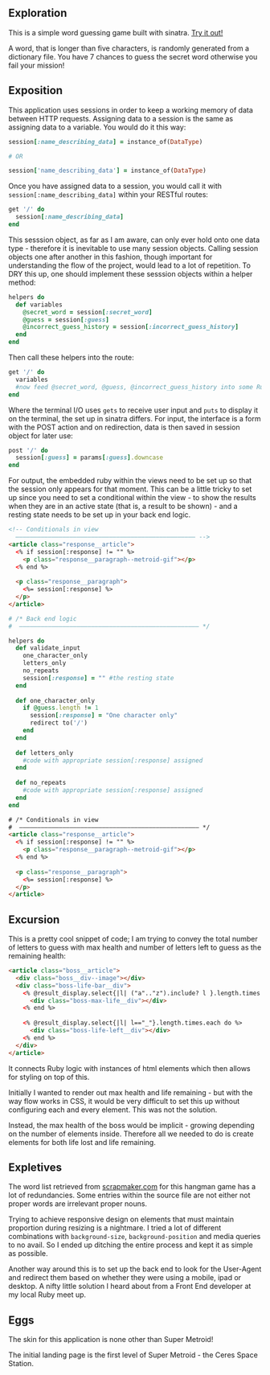 ## Exploration
This is a simple word guessing game built with sinatra. [Try it out!](https://csrail-hangman.herokuapp.com/start)

A word, that is longer than five characters, is randomly generated from a dictionary file. You have 7 chances to guess the secret word otherwise you fail your mission!

## Exposition

This application uses sessions in order to keep a working memory of data between HTTP requests. Assigning data to a session is the same as assigning data to a variable. You would do it this way:

```ruby
session[:name_describing_data] = instance_of(DataType)

# OR

session['name_describing_data'] = instance_of(DataType)
```

Once you have assigned data to a session, you would call it with `session[:name_describing_data]` within your RESTful routes:

```ruby
get '/' do
  session[:name_describing_data]
end
```

This sesssion object, as far as I am aware, can only ever hold onto one data type - therefore it is inevitable to use many session objects. Calling session objects one after another in this fashion, though important for understanding the flow of the project, would lead to a lot of repetition. To DRY this up, one should implement these sesssion objects within a helper method:

```ruby
helpers do
  def variables
    @secret_word = session[:secret_word]
    @guess = session[:guess]
    @incorrect_guess_history = session[:incorrect_guess_history]
  end
end
```

Then call these helpers into the route:

```ruby
get '/' do
  variables  
  #now feed @secret_word, @guess, @incorrect_guess_history into some Ruby logic
end
```

Where the terminal I/O uses `gets` to receive user input and `puts` to display it on the terminal, the set up in sinatra differs. For input, the interface is a form with the POST action and on redirection, data is then saved in session object for later use:

```ruby
post '/' do
  session[:guess] = params[:guess].downcase
end
```

For output, the embedded ruby within the views need to be set up so that the session only appears for that moment. This can be a little tricky to set up since you need to set a conditional within the view - to show the results when they are in an active state (that is, a result to be shown) - and a resting state needs to be set up in your back end logic.

```html
<!-- Conditionals in view
  –––––––––––––––––––––––––––––––––––––––––––––––––– -->
<article class="response__article">
  <% if session[:response] != "" %>
    <p class="response__paragraph--metroid-gif"></p>
  <% end %>
  
  <p class="response__paragraph">
    <%= session[:response] %>
  </p>  
</article>
```

```ruby
# /* Back end logic
#  –––––––––––––––––––––––––––––––––––––––––––––––––– */

helpers do
  def validate_input
    one_character_only
    letters_only
    no_repeats
    session[:response] = "" #the resting state
  end
  
  def one_character_only
    if @guess.length != 1
      session[:response] = "One character only"
      redirect to('/') 
    end
  end
  
  def letters_only
    #code with appropriate session[:response] assigned
  end
  
  def no_repeats
    #code with appropriate session[:response] assigned
  end
end
```

```html
# /* Conditionals in view
#  –––––––––––––––––––––––––––––––––––––––––––––––––– */
<article class="response__article">
  <% if session[:response] != "" %>
    <p class="response__paragraph--metroid-gif"></p>
  <% end %>
  
  <p class="response__paragraph">
    <%= session[:response] %>
  </p>  
</article>
```


## Excursion

This is a pretty cool snippet of code; I am trying to convey the total number of letters to guess with max health and number of letters left to guess as the remaining health:

```html
<article class="boss__article">
  <div class="boss__div--image"></div>
  <div class="boss-life-bar__div">
    <% @result_display.select{|l| ("a".."z").include? l }.length.times.each do %>
      <div class="boss-max-life__div"></div>
    <% end %>
    
    <% @result_display.select{|l| l=="_"}.length.times.each do %>
      <div class="boss-life-left__div"></div>
    <% end %>  
  </div>
</article>
```

It connects Ruby logic with instances of html elements which then allows for styling on top of this.

Initially I wanted to render out max health and life remaining - but with the way flow works in CSS, it would be very difficult to set this up without configuring each and every element. This was not the solution.

Instead, the max health of the boss would be implicit - growing depending on the number of elements inside. Therefore all we needed to do is create elements for both life lost and life remaining.

## Expletives

The word list retrieved from [scrapmaker.com](http://scrapmaker.com/view/twelve-dicts/5desk.txt) for this hangman game has a lot of redundancies. Some entries within the source file are not either not proper words are irrelevant proper nouns.

Trying to achieve responsive design on elements that must maintain proportion during resizing is a nightmare. I tried a lot of different combinations with `background-size`, `background-position` and media queries to no avail. So I ended up ditching the entire process and kept it as simple as possible.

Another way around this is to set up the back end to look for the User-Agent and redirect them based on whether they were using a mobile, ipad or desktop. A nifty little solution I heard about from a Front End developer at my local Ruby meet up.

## Eggs

The skin for this application is none other than Super Metroid!

The initial landing page is the first level of Super Metroid - the Ceres Space Station.